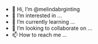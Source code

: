 - 👋 Hi, I’m @melindabrginting
- 👀 I’m interested in ...
- 🌱 I’m currently learning ...
- 💞️ I’m looking to collaborate on ...
- 📫 How to reach me ...

<!---
melindabrginting/melindabrginting is a ✨ special ✨ repository because its `README.md` (this file) appears on your GitHub profile.
You can click the Preview link to take a look at your changes.
--->
